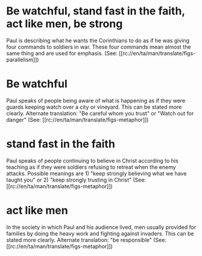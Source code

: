 # Be watchful, stand fast in the faith, act like men, be strong

Paul is describing what he wants the Corinthians to do as if he was giving four commands to soldiers in war. These four commands mean almost the same thing and are used for emphasis. (See: [[rc://en/ta/man/translate/figs-parallelism]])

# Be watchful

Paul speaks of people being aware of what is happening as if they were guards keeping watch over a city or vineyard. This can be stated more clearly. Alternate translation: "Be careful whom you trust" or "Watch out for danger" (See: [[rc://en/ta/man/translate/figs-metaphor]])

# stand fast in the faith

Paul speaks of people continuing to believe in Christ according to his teaching as if they were soldiers refusing to retreat when the enemy attacks. Possible meanings are 1) "keep strongly believing what we have taught you" or 2) "keep strongly trusting in Christ" (See: [[rc://en/ta/man/translate/figs-metaphor]])

# act like men

In the society in which Paul and his audience lived, men usually provided for families by doing the heavy work and fighting against invaders. This can be stated more clearly. Alternate translation: "be responsible" (See: [[rc://en/ta/man/translate/figs-metaphor]])

